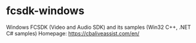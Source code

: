 # fcsdk-windows
Windows FCSDK (Video and Audio SDK) and its samples (Win32 C++, .NET C# samples)
Homepage: https://cbaliveassist.com/en/

